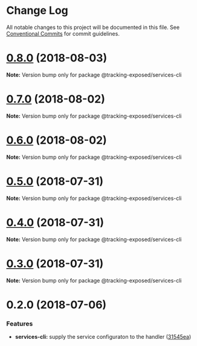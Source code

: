 # Change Log

All notable changes to this project will be documented in this file.
See [Conventional Commits](https://conventionalcommits.org) for commit guidelines.

<a name="0.8.0"></a>
# [0.8.0](https://github.com/tracking-exposed/tracking-exposed/compare/v0.7.0...v0.8.0) (2018-08-03)




**Note:** Version bump only for package @tracking-exposed/services-cli

<a name="0.7.0"></a>
# [0.7.0](https://github.com/tracking-exposed/tracking-exposed/compare/v0.6.0...v0.7.0) (2018-08-02)




**Note:** Version bump only for package @tracking-exposed/services-cli

<a name="0.6.0"></a>
# [0.6.0](https://github.com/tracking-exposed/tracking-exposed/compare/v0.5.0...v0.6.0) (2018-08-02)




**Note:** Version bump only for package @tracking-exposed/services-cli

<a name="0.5.0"></a>
# [0.5.0](https://github.com/tracking-exposed/tracking-exposed/compare/v0.4.0...v0.5.0) (2018-07-31)




**Note:** Version bump only for package @tracking-exposed/services-cli

<a name="0.4.0"></a>
# [0.4.0](https://github.com/tracking-exposed/tracking-exposed/compare/v0.3.0...v0.4.0) (2018-07-31)




**Note:** Version bump only for package @tracking-exposed/services-cli

<a name="0.3.0"></a>
# [0.3.0](https://github.com/tracking-exposed/tracking-exposed/compare/v0.2.0...v0.3.0) (2018-07-31)




**Note:** Version bump only for package @tracking-exposed/services-cli

<a name="0.2.0"></a>
# 0.2.0 (2018-07-06)


### Features

* **services-cli:** supply the service configuraton to the handler ([31545ea](https://github.com/tracking-exposed/tracking-exposed/commit/31545ea))
